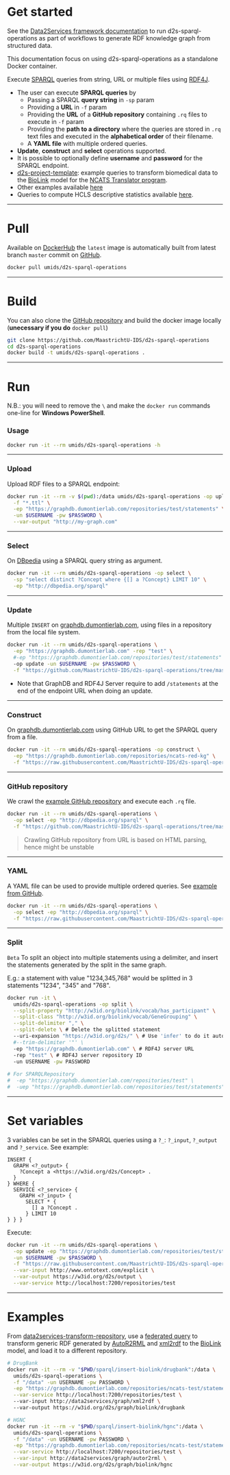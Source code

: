 # Get started
See the [Data2Services framework documentation](http://d2s.semanticscience.org/) to run d2s-sparql-operations as part of workflows to generate RDF knowledge graph from structured data. 

This documentation focus on using d2s-sparql-operations as a standalone Docker container.

Execute [SPARQL](https://www.w3.org/TR/sparql11-query/) queries from string, URL or multiple files using [RDF4J](http://rdf4j.org/).

* The user can execute **SPARQL queries** by
  * Passing a SPARQL **query string** in `-sp` param 
  * Providing a **URL** in `-f` param
  * Providing the **URL** of a **GitHub repository** containing `.rq` files to execute in `-f` param
  * Providing the **path to a directory** where the queries are stored in `.rq` text files and executed in the **alphabetical order** of their filename. 
  * A **YAML file** with multiple ordered queries.
* **Update**, **construct** and **select** operations supported.
* It is possible to optionally define **username** and **password** for the SPARQL endpoint.
* [d2s-project-template](https://github.com/MaastrichtU-IDS/d2s-project-template): example queries to transform biomedical data to the [BioLink](https://biolink.github.io/biolink-model/docs/) model for the [NCATS Translator program](https://ncats.nih.gov/translator).
* Other examples available [here](https://github.com/MaastrichtU-IDS/d2s-scripts-repository/tree/master/sparql)
* Queries to compute HCLS descriptive statistics available [here](https://github.com/MaastrichtU-IDS/d2s-scripts-repository/tree/master/sparql/compute-hcls-stats).

---

# Pull

Available on [DockerHub](https://hub.docker.com/r/umids/d2s-sparql-operations) the `latest` image is automatically built from latest branch `master` commit on [GitHub](https://github.com/MaastrichtU-IDS/d2s-sparql-operations).

```bash
docker pull umids/d2s-sparql-operations
```

---

# Build

You can also clone the [GitHub repository](https://github.com/MaastrichtU-IDS/d2s-sparql-operations) and build the docker image locally (**unecessary if you do** `docker pull`)

```bash
git clone https://github.com/MaastrichtU-IDS/d2s-sparql-operations
cd d2s-sparql-operations
docker build -t umids/d2s-sparql-operations .
```
---

# Run

N.B.: you will need to remove the `\` and make the `docker run` commands one-line for **Windows PowerShell**.

### Usage

```bash
docker run -it --rm umids/d2s-sparql-operations -h
```

---

### Upload

Upload RDF files to a SPARQL endpoint:

```bash
docker run -it --rm -v $(pwd):/data umids/d2s-sparql-operations -op upload \
  -f "*.ttl" \
  -ep "https://graphdb.dumontierlab.com/repositories/test/statements" \
  -un $USERNAME -pw $PASSWORD \
  --var-output "http://my-graph.com"
```

---

### Select

On [DBpedia](http://dbpedia.org/sparql) using a SPARQL query string as argument.

```bash
docker run -it --rm umids/d2s-sparql-operations -op select \
  -sp "select distinct ?Concept where {[] a ?Concept} LIMIT 10" \
  -ep "http://dbpedia.org/sparql"
```

---

### Update

Multiple `INSERT` on [graphdb.dumontierlab.com](https://graphdb.dumontierlab.com/), using files in a repository from the local file system.

```bash
docker run -it --rm umids/d2s-sparql-operations \
  -ep "https://graphdb.dumontierlab.com" -rep "test" \
  #-ep "https://graphdb.dumontierlab.com/repositories/test/statements" \
  -op update -un $USERNAME -pw $PASSWORD \
  -f "https://github.com/MaastrichtU-IDS/d2s-sparql-operations/tree/master/src/main/resources/insert-examples"
```

* Note that GraphDB and RDF4J Server require to add `/statements` at the end of the endpoint URL when doing an update.

---

### Construct

On [graphdb.dumontierlab.com](https://graphdb.dumontierlab.com/) using GitHub URL to get the SPARQL query from a file.

```bash
docker run -it --rm umids/d2s-sparql-operations -op construct \
  -ep "https://graphdb.dumontierlab.com/repositories/ncats-red-kg" \
  -f "https://raw.githubusercontent.com/MaastrichtU-IDS/d2s-sparql-operations/master/src/main/resources/example-construct-pathways.rq" 
```

---


### GitHub repository

We crawl the [example GitHub repository](https://github.com/MaastrichtU-IDS/d2s-sparql-operations/tree/master/src/main/resources/select-examples) and execute each `.rq` file.

```bash
docker run -it --rm umids/d2s-sparql-operations \
  -op select -ep "http://dbpedia.org/sparql" \
  -f "https://github.com/MaastrichtU-IDS/d2s-sparql-operations/tree/master/src/main/resources/select-examples" 
```

> Crawling GitHub repository from URL is based on HTML parsing, hence might be unstable

---

### YAML

A YAML file can be used to provide multiple ordered queries. See [example from GitHub](https://github.com/MaastrichtU-IDS/d2s-sparql-operations/blob/master/src/main/resources/example-queries.yaml).

```bash
docker run -it --rm umids/d2s-sparql-operations \
  -op select -ep "http://dbpedia.org/sparql" \
  -f "https://raw.githubusercontent.com/MaastrichtU-IDS/d2s-sparql-operations/master/src/main/resources/example-queries.yaml"
```

---

### Split

`Beta` To split an object into multiple statements using a delimiter, and insert the statements generated by the split in the same graph. 

E.g.: a statement with value "1234,345,768" would be splitted in 3 statements "1234", "345" and "768".

```bash
docker run -it \
  umids/d2s-sparql-operations -op split \
  --split-property "http://w3id.org/biolink/vocab/has_participant" \
  --split-class "http://w3id.org/biolink/vocab/GeneGrouping" \
  --split-delimiter "," \
  --split-delete \ # Delete the splitted statement
  --uri-expansion "https://w3id.org/d2s/" \ # Use 'infer' to do it automatically using prefixcommons
  #--trim-delimiter '"' \
  -ep "https://graphdb.dumontierlab.com" \ # RDF4J server URL
  -rep "test" \ # RDF4J server repository ID
  -un USERNAME -pw PASSWORD
  
# For SPARQLRepository
#  -ep "https://graphdb.dumontierlab.com/repositories/test" \
#  -uep "https://graphdb.dumontierlab.com/repositories/test/statements" \
```

---

# Set variables

3 variables can be set in the SPARQL queries using a `?_`: `?_input`, `?_output` and `?_service`. See example:

```SPARQL
INSERT {
  GRAPH <?_output> {
    ?Concept a <https://w3id.org/d2s/Concept> .
  }
} WHERE {
  SERVICE <?_service> {
    GRAPH <?_input> {
      SELECT * {
        [] a ?Concept .
      } LIMIT 10 
} } }
```

Execute:

```bash
docker run -it --rm umids/d2s-sparql-operations \
  -op update -ep "https://graphdb.dumontierlab.com/repositories/test/statements" \
  -un $USERNAME -pw $PASSWORD \
  -f "https://raw.githubusercontent.com/MaastrichtU-IDS/d2s-sparql-operations/master/src/main/resources/example-insert-variables.rq" \
  --var-input http://www.ontotext.com/explicit \
  --var-output https://w3id.org/d2s/output \
  --var-service http://localhost:7200/repositories/test
```

---

# Examples

From [data2services-transform-repository](https://github.com/MaastrichtU-IDS/data2services-transform-repository), use a [federated query](https://github.com/MaastrichtU-IDS/data2services-transform-repository/blob/master/sparql/insert-biolink/drugbank/insert_drugbank_drug_CategoryOrganism.rq) to transform generic RDF generated by [AutoR2RML](https://github.com/amalic/AutoR2RML) and [xml2rdf](https://github.com/MaastrichtU-IDS/xml2rdf) to the [BioLink](https://biolink.github.io/biolink-model/docs/) model, and load it to a different repository.

```bash
# DrugBank
docker run -it --rm -v "$PWD/sparql/insert-biolink/drugbank":/data \
  umids/d2s-sparql-operations \
  -f "/data" -un USERNAME -pw PASSWORD \
  -ep "https://graphdb.dumontierlab.com/repositories/ncats-test/statements" \
  --var-service http://localhost:7200/repositories/test \ 
  --var-input http://data2services/graph/xml2rdf \ 
  --var-output https://w3id.org/d2s/graph/biolink/drugbank

# HGNC
docker run -it --rm -v "$PWD/sparql/insert-biolink/hgnc":/data \
  umids/d2s-sparql-operations \
  -f "/data" -un USERNAME -pw PASSWORD \
  -ep "https://graphdb.dumontierlab.com/repositories/ncats-test/statements" \
  --var-service http://localhost:7200/repositories/test \
  --var-input http://data2services/graph/autor2rml \
  --var-output https://w3id.org/d2s/graph/biolink/hgnc
```

